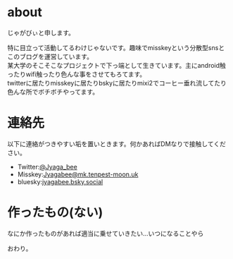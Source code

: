 # about

じゃがびぃと申します。

特に目立って活動してるわけじゃないです。趣味でmisskeyという分散型snsとこのブログを運営しています。  
某大学のそこそこなプロジェクトで下っ端として生きています。主にandroid触ったりwifi触ったり色んな事をさせてもろてます。  
twitterに居たりmisskeyに居たりbskyに居たりmixi2でコーヒー垂れ流してたり色んな所でボチボチやってます。  

# 連絡先

以下に連絡がつきやすい垢を置いときます。何かあればDMなりで接触してください。

- Twitter:[@Jyaga_bee](https://x.com/Jyaga_bee)
- Misskey:[Jyagabee@mk.tenpest-moon.uk](https://mk.tenpest-moon.uk/@Jyagabee)
- bluesky:[jyagabee.bsky.social](https://bsky.app/profile/jyagabee.bsky.social)

# 作ったもの(ない)

なにか作ったものがあれば適当に乗せていきたい…いつになることやら

おわり。